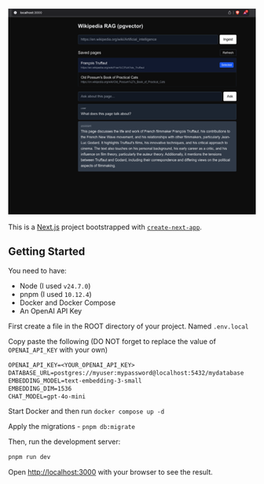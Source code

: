 ![Screenshot](./Screenshot.png)

This is a [Next.js](https://nextjs.org) project bootstrapped with [`create-next-app`](https://nextjs.org/docs/app/api-reference/cli/create-next-app).

## Getting Started

You need to have:
- Node (I used `v24.7.0`)
- pnpm (I used `10.12.4`)
- Docker and Docker Compose
- An OpenAI API Key


First create a file in the ROOT directory of your project. Named `.env.local` 

Copy paste the following (DO NOT forget to replace the value of `OPENAI_API_KEY` with your own)

```
OPENAI_API_KEY=<YOUR_OPENAI_API_KEY>
DATABASE_URL=postgres://myuser:mypassword@localhost:5432/mydatabase
EMBEDDING_MODEL=text-embedding-3-small
EMBEDDING_DIM=1536
CHAT_MODEL=gpt-4o-mini
```

Start Docker and then run `docker compose up -d`

Apply the migrations - `pnpm db:migrate`

Then, run the development server:

```bash
pnpm run dev
```

Open [http://localhost:3000](http://localhost:3000) with your browser to see the result.

